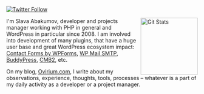 <p>
  <a href="https://twitter.com/slaFFik">
    <img alt="Twitter Follow" src="https://img.shields.io/twitter/follow/slaFFik?style=flat-square&logo=twitter">
  </a>
</p>

<a href="https://github.com/slaFFik"><img alt="Git Stats" src="https://github-readme-stats.vercel.app/api?username=slaFFik&show_icons=true" align="right" height="150" /></a>

I'm Slava Abakumov, developer and projects manager working with PHP in general and WordPress in particular since 2008. I am involved into development of many plugins, that have a huge user base and great WordPress ecosystem impact: [Contact Forms by WPForms](https://wpforms.com), [WP Mail SMTP](https://wpmailsmtp.com), [BuddyPress](https://buddypress.org), [CMB2](https://github.com/cmb2/cmb2), etc.

On my blog, [Ovirium.com](https://ovirium.com), I write about my observations, experience, thoughts, tools, processes – whatever is a part of my daily activity as a developer or a project manager.
